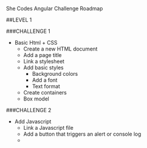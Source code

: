 
She Codes Angular Challenge Roadmap

##LEVEL 1

###CHALLENGE 1
- Basic Html + CSS
    - Create a new HTML document
    - Add a page title
    - Link a stylesheet
    - Add basic styles
        - Background colors
        - Add a font
        - Text format
    - Create containers
    - Box model

###CHALLENGE 2
- Add Javascript
    - Link a Javascript file
    - Add a button that triggers an alert or console log
    - 
